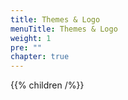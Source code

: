 ```yaml
---
title: Themes & Logo
menuTitle: Themes & Logo
weight: 1
pre: ""
chapter: true
---
```


{{% children /%}}
